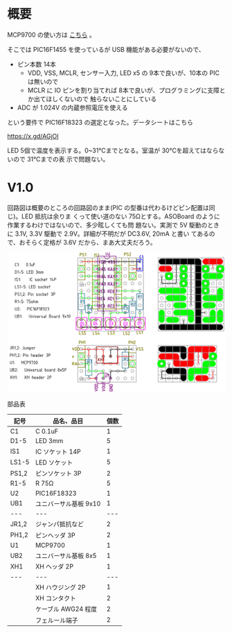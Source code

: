 # 概要

MCP9700 の使い方は
[こちら](../../sensor/temperature/MCP9700/README.md)
。

そこでは PIC16F1455 を使っているが USB 機能がある必要がないので、

- ピン本数 14本
  - VDD, VSS, MCLR, センサー入力, LED x5 の 9本で良いが、10本の PIC は無いので
  - MCLR に IO ピンを割り当てれば 8本で良いが、プログラミングに支障とか出てほしくないので
    触らないことにしている
- ADC が 1.024V の内蔵参照電圧を使える

という要件で PIC16F18323 の選定となった。データシートはこちら

https://x.gd/AGjOI

LED 5個で温度を表示する。0~31℃までとなる。室温が 30℃を超えてはならないので 31℃までの表
示で問題ない。

# V1.0

回路図は概要のところの回路図のまま(PIC の型番は代わるけどピン配置は同じ)。LED 抵抗は余りま
くって使い道のない 75Ωとする。ASOBoard のように作業するわけではないので、多少眩しくても問
題ない。実測で 5V 駆動のときに 3.1V, 3.3V 駆動で 2.9V。詳細が不明だが DC3.6V, 20mA と書い
てあるので、おそらく定格が 3.6V だから、まあ大丈夫だろう。

![設計図](./librecad/TempMeter1.0.png)

部品表

| 記号  | 品名、品目                                           | 個数  |
| ---   | ---                                                  | ---   |
| C1    | C 0.1uF                                              | 1     |
| D1-5  | LED 3mm                                              | 5     |
| IS1   | IC ソケット 14P                                      | 1     |
| LS1-5 | LED ソケット                                         | 5     |
| PS1,2 | ピンソケット 3P                                      | 2     |
| R1-5  | R 75Ω                                               | 5     |
| U2    | PIC16F18323                                          | 1     |
| UB1   | ユニバーサル基板 9x10                                | 1     |
| ---   | ---                                                  | ---   |
| JR1,2 | ジャンパ抵抗など                                     | 2     |
| PH1,2 | ピンヘッダ 3P                                        | 2     |
| U1    | MCP9700                                              | 1     |
| UB2   | ユニバーサル基板 8x5                                 | 1     |
| XH1   | XH ヘッダ 2P                                         | 1     |
| ---   | ---                                                  | ---   |
|       | XH ハウジング 2P                                     | 1     |
|       | XH コンタクト                                        | 2     |
|       | ケーブル AWG24 程度                                  | 2     |
|       | フェルール端子                                       | 2     |
